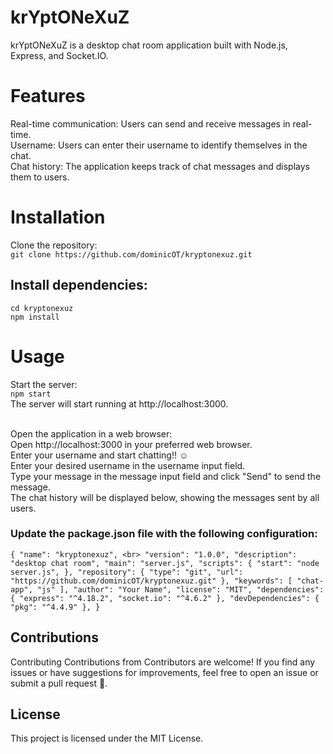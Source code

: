 # krYptONeXuZ
krYptONeXuZ is a desktop chat room application built with Node.js, Express, and Socket.IO.

# Features
Real-time communication: Users can send and receive messages in real-time. <br>
Username: Users can enter their username to identify themselves in the chat. <br>
Chat history: The application keeps track of chat messages and displays them to users.<br>

# Installation
Clone the repository: <br>
` git clone https://github.com/dominicOT/kryptonexuz.git `

## Install dependencies:
` cd kryptonexuz ` <br>
` npm install `

# Usage
Start the server: <br>
` npm start `
<br>
The server will start running at http://localhost:3000.

<br>Open the application in a web browser:
<br>Open http://localhost:3000 in your preferred web browser.
<br>
Enter your username and start chatting!! ☺
<br>
Enter your desired username in the username input field.
<br>Type your message in the message input field and click "Send" to send the message.
<br>The chat history will be displayed below, showing the messages sent by all users.


### Update the package.json file with the following configuration:
`
{
  "name": "kryptonexuz", <br>
  "version": "1.0.0",
  "description": "desktop chat room",
  "main": "server.js",
  "scripts": {
    "start": "node server.js",
  },
  "repository": {
    "type": "git",
    "url": "https://github.com/dominicOT/kryptonexuz.git"
  },
  "keywords": [
    "chat-app",
    "js"
  ],
  "author": "Your Name",
  "license": "MIT",
  "dependencies": {
    "express": "^4.18.2",
    "socket.io": "^4.6.2"
  },
  "devDependencies": {
    "pkg": "^4.4.9"
  },
}
`

## Contributions
Contributing Contributions from Contributors are welcome! 
If you find any issues or have suggestions for improvements, feel free to open an issue or submit a pull request 🤗.

## License
This project is licensed under the MIT License.
